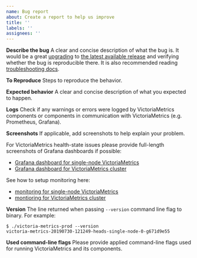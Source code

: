 ```yaml
---
name: Bug report
about: Create a report to help us improve
title: ''
labels: ''
assignees: ''
---
```


**Describe the bug**
A clear and concise description of what the bug is.
It would be a great [upgrading](https://docs.victoriametrics.com/#how-to-upgrade) 
to [the latest available release](https://github.com/VictoriaMetrics/VictoriaMetrics/releases)
and verifying whether the bug is reproducible there.
It is also recommended reading [troubleshooting docs](https://docs.victoriametrics.com/#troubleshooting).

**To Reproduce**
Steps to reproduce the behavior.

**Expected behavior**
A clear and concise description of what you expected to happen.

**Logs**
Check if any warnings or errors were logged by VictoriaMetrics components
or components in communication with VictoriaMetrics (e.g. Prometheus, Grafana).

**Screenshots**
If applicable, add screenshots to help explain your problem.

For VictoriaMetrics health-state issues please provide full-length screenshots 
of Grafana dashboards if possible:
* [Grafana dashboard for single-node VictoriaMetrics](https://grafana.com/dashboards/10229)
* [Grafana dashboard for VictoriaMetrics cluster](https://grafana.com/grafana/dashboards/11176)

See how to setup monitoring here:
* [monitoring for single-node VictoriaMetrics](https://docs.victoriametrics.com/#monitoring)
* [montioring for VictoriaMetrics cluster](https://docs.victoriametrics.com/Cluster-VictoriaMetrics.html#monitoring)

**Version**
The line returned when passing `--version` command line flag to binary. For example:
```
$ ./victoria-metrics-prod --version
victoria-metrics-20190730-121249-heads-single-node-0-g671d9e55
```

**Used command-line flags**
Please provide applied command-line flags used for running VictoriaMetrics and its components. 

